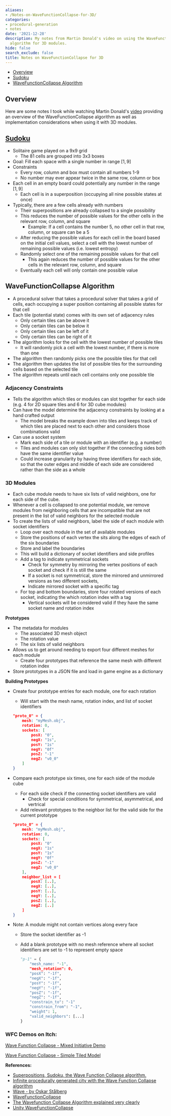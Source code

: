 ```yaml
---
aliases:
- /Notes-on-WaveFunctionCollapse-for-3D/
categories:
- procedural-generation
- notes
date: '2021-12-28'
description: My notes from Martin Donald's video on using the WaveFunctionCollapse
  algorithm for 3D modules.
hide: false
search_exclude: false
title: Notes on WaveFunctionCollapse for 3D
---
```


* [Overview](#overview)
* [Sudoku](#sudoku)
* [WaveFunctionCollapse Algorithm](#wavefunctioncollapse-algorithm)



## Overview

Here are some notes I took while watching Martin Donald's [video](https://www.youtube.com/watch?v=2SuvO4Gi7uY) providing an overview of the WaveFunctionCollapse algorithm as well as implementation considerations when using it with 3D modules.



## [Sudoku](https://en.wikipedia.org/wiki/Sudoku)

- Solitaire game played on a 9x9 grid
    - The 81 cells are grouped into 3x3 boxes
- Goal: Fill each space with a single number in range $[1,9]$
- Constraints
    - Every row, column and box must contain all numbers 1-9
    - No number may ever appear twice in the same row, column or box
- Each cell in an empty board could potentially any number in the range $[1,9]$
    - Each cell is in a superposition (occupying all nine possible states at once)
- Typically, there are a few cells already with numbers
    - Their superpositions are already collapsed to a single possibility
    - This reduces the number of possible values for the other cells in the relevant row, column, and square
        - Example: If a cell contains the number 5, no other cell in that row, column, or square can be a 5
    - After reducing the possible values for each cell in the board based on the initial cell values, select a cell with the lowest number of remaining possible values (i.e. lowest entropy)
    - Randomly select one of the remaining possible values for that cell
        - This again reduces the number of possible values for the other cells in the relevant row, column, and square
    - Eventually each cell will only contain one possible value

## WaveFunctionCollapse Algorithm

- A procedural solver that takes a procedural solver that takes a grid of cells, each occupying a super position containing all possible states for that cell
- Each tile (potential state) comes with its own set of adjacency rules
    - Only certain tiles can be above it
    - Only certain tiles can be below it
    - Only certain tiles can be left of it
    - Only certain tiles can be right of it
- The algorithm looks for the cell with the lowest number of possible tiles
    - It will randomly pick a cell with the lowest number, if there is more than one
- The algorithm then randomly picks one the possible tiles for that cell
- The algorithm then updates the list of possible tiles for the surrounding cells based on the selected tile
- The algorithm repeats until each cell contains only one possible tile

### Adjacency Constraints

- Tells the algorithm which tiles or modules can slot together for each side (e.g. 4 for 2D square tiles and 6 for 3D cube modules)
- Can have the model determine the adjacency constraints by looking at a hand crafted output
    - The model breaks the example down into tiles and keeps track of which tiles are placed next to each other and considers those combinations valid
- Can use a socket system
    - Mark each side of a tile or module with an identifier (e.g. a number)
    - Tiles and modules can only slot together if the connecting sides both have the same identifier value
    - Could increase granularity by having  three identifiers for each side, so that the outer edges and middle of each side are considered rather than the side as a whole

### 3D Modules

- Each cube module needs to have six lists of valid neighbors, one for each side of the cube.
- Whenever a cell is collapsed to one potential module, we remove modules from neighboring cells that are incompatible that are not present in the list of valid neighbors for the selected module
- To create the lists of valid neighbors, label the side of each module with socket identifiers
    - Loop over each module in the set of available modules
    - Store the positions of each vertex the sits along the edges of each of the six boundaries
    - Store and label the boundaries
    - This will build a dictionary of socket identifiers and side profiles
    - Add a tag to indicate symmetrical sockets
        - Check for symmetry by mirroring the vertex positions of each socket and check if it is still the same
        - If a socket is not symmetrical, store the mirrored and unmirrored versions as two different sockets,
        - Indicate mirrored socket with a specific tag
    - For top and bottom boundaries, store four rotated versions of each socket, indicating the which rotation index with a tag
        - Vertical sockets will be considered valid if they have the same socket name and rotation index

**Prototypes**

- The metadata for modules
    - The associated 3D mesh object
    - The rotation value
    - The six lists of valid neighbors
- Allows us to get around needing to export four different meshes for each module
    - Create four prototypes that reference the same mesh with different rotation index
- Store prototypes in a JSON file and load in game engine as a dictionary

**Building Prototypes**

- Create four prototype entries for each module, one for each rotation
    - Will start with the mesh name, rotation index, and list of socket identifiers
    
    ```json
    "proto_0" = {
    	mesh: "myMesh.obj",
    	rotation: 0,
    	sockets: [
    		posX: "0",
    		negX: "1s",
    		posY: "1s"
    		negY: "0f"
    		posZ: "-1"
    		negZ: "v0_0"
    	]
    }
    ```
    
- Compare each prototype six times, one for each side of the module cube
    - For each side check if the connecting socket identifiers are valid
        - Check for special conditions for symmetrical, asymmetrical, and vertrical
    - Add relevant prototypes to the neighbor list for the valid side for the current prototype
    
    ```json
    "proto_0" = {
    	mesh: "myMesh.obj",
    	rotation: 0,
    	sockets: [
    		posX: "0"
    		negX: "1s"
    		posY: "1s"
    		negY: "0f"
    		posZ: "-1"
    		negZ: "v0_0"
    	],
    	neighbor_list = [
    		posX: [..],
    		negX: [..],
    		posY: [..],
    		negY: [..],
    		posZ: [..],
    		negZ: [..]
    	]
    }
    ```
    
- Note: A module might not contain vertices along every face
    - Store the socket identifier as -1
    - Add a blank prototype with no mesh reference where all socket identifiers are set to -1 to represent empty space
      
        ```python
        "p-1" = {
        	"mesh_name: "-1",
        	"mesh_rotation": 0,
        	"posX": "-1f",
        	"negX": "-1f",
        	"posY": "-1f",
        	"negY": "-1f",
        	"posZ": "-1f",
        	"negZ": "-1f",
        	"constrain_to": "-1"
        	"constrain_from": "-1",
        	"weight": 1,
        	"valid_neighbors": [...]
        }
        ```




### WFC Demos on Itch:

[Wave Function Collapse - Mixed Initiative Demo](https://bolddunkley.itch.io/wfc-mixed)

[Wave Function Collapse - Simple Tiled Model](https://bolddunkley.itch.io/wave-function-collapse)

   

**References:**

* [Superpositions, Sudoku, the Wave Function Collapse algorithm.](https://www.youtube.com/watch?v=2SuvO4Gi7uY)
* [Infinite procedurally generated city with the Wave Function Collapse algorithm](https://marian42.de/article/wfc/)
* [Wave - by Oskar Stålberg](https://oskarstalberg.com/game/wave/wave.html)
* [WaveFunctionCollapse](https://github.com/mxgmn/WaveFunctionCollapse)
* [The Wavefunction Collapse Algorithm explained very clearly](https://robertheaton.com/2018/12/17/wavefunction-collapse-algorithm/)
* [Unity WaveFunctionCollapse](https://github.com/selfsame/unity-wave-function-collapse/)





<!-- Cloudflare Web Analytics --><script defer src='https://static.cloudflareinsights.com/beacon.min.js' data-cf-beacon='{"token": "56b8d2f624604c4891327b3c0d9f6703"}'></script><!-- End Cloudflare Web Analytics -->